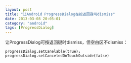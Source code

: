 ```yaml
---
layout: post
title: "让Android ProgressDialog在按返回键可dismiss"
date: 2013-03-08 20:05:01
category: "android"
tags: [ProgressDialog]
---
```

让ProgressDialog可按返回键时dismiss，但空白区不dismiss：  

```
progressDialog.setCanelable(true);
progressDialog.setCanceledOnTouchOutside(false)
```